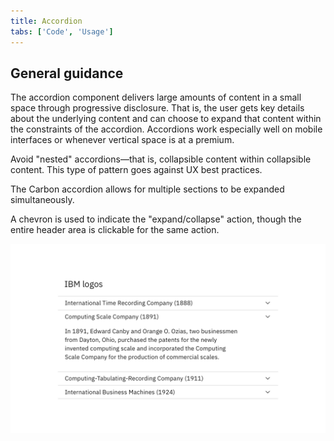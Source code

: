```yaml
---
title: Accordion
tabs: ['Code', 'Usage']
---
```


## General guidance

The accordion component delivers large amounts of content in a small space through progressive disclosure. That is, the user gets key details about the underlying content and can choose to expand that content within the constraints of the accordion. Accordions work especially well on mobile interfaces or whenever vertical space is at a premium.

Avoid "nested" accordions—that is, collapsible content within collapsible content. This type of pattern goes against UX best practices.

The Carbon accordion allows for multiple sections to be expanded simultaneously.

A chevron is used to indicate the "expand/collapse" action, though the entire header area is clickable for the same action.

<ImageComponent cols="8" >

![accordion example](images/accordion-usage-1.png)

</ImageComponent>
